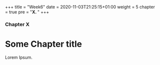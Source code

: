 +++
title = "Week6"
date = 2020-11-03T21:25:15+01:00
weight = 5
chapter = true
pre = "<b>X. </b>"
+++

### Chapter X

# Some Chapter title

Lorem Ipsum.